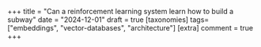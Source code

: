 +++
title = "Can a reinforcement learning system learn how to build a subway"
date = "2024-12-01"
draft = true
[taxonomies]
tags=["embeddings", "vector-databases", "architecture"]
[extra]
comment = true
+++